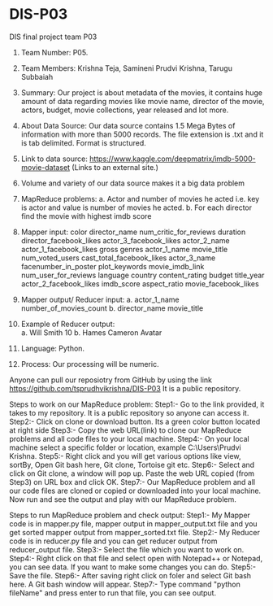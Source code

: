 # DIS-P03
DIS final project team P03
1.	Team Number: P05.
2.	Team Members: Krishna Teja, Samineni
                              Prudvi Krishna, Tarugu Subbaiah
3.	Summary: Our project is about metadata of the movies, it contains huge amount of data regarding movies like movie name, director of the movie, actors, budget, movie collections, year released and lot more.
4.	About Data Source: Our data source contains 1.5 Mega Bytes of information with more than 5000 records. The file extension is .txt and it is tab delimited. Format is structured.
5.	Link to data source: https://www.kaggle.com/deepmatrix/imdb-5000-movie-dataset (Links to an external site.)
6.	Volume and variety of our data source makes it a big data problem
7.	MapReduce problems: 
a.	Actor and number of movies he acted i.e. key is actor and value is number of movies he acted.
b.	For each director find the movie with highest imdb score
8.	Mapper input: color	director_name	num_critic_for_reviews	duration	director_facebook_likes	actor_3_facebook_likes	actor_2_name	actor_1_facebook_likes	gross	genres	actor_1_name	movie_title	num_voted_users	cast_total_facebook_likes	actor_3_name	facenumber_in_poster	plot_keywords	movie_imdb_link	num_user_for_reviews	language	country	content_rating	budget	title_year	actor_2_facebook_likes	imdb_score	aspect_ratio	movie_facebook_likes
9.	Mapper output/ Reducer input: 
a.  actor_1_name  number_of_movies_count
b.  director_name movie_title
       
10.	Example of Reducer output:  
a.	 Will Smith 10
b.	Hames Cameron Avatar
11.	Language: Python.
12.	Process: Our processing will be numeric.

Anyone can pull our reposiotry from GitHub by using the link https://github.com/tsprudhvikrishna/DIS-P03 It is a public repository.


Steps to work on our MapReduce problem:
Step1:- Go to the link provided, it takes to my repository. It is a public repository so anyone can access it.
Step2:- Click on clone or download button. Its a green color button located at right side
Step3:- Copy the web URL(link) to clone our MapReduce problems and all code files to your local machine.
Step4:- On your local machine select a specific folder or location, example C:\Users\Prudvi Krishna.
Step5:- Right click and you will get various options like view, sortBy, Open Git bash here, Git clone, Tortoise git etc.
Step6:- Select and click on Git clone, a window will pop up. Paste the web URL copied (from Step3) on URL box and click OK.
Step7:- Our MapReduce problem and all our code files are cloned or copied or downloaded into your local machine. Now run and see the output and play with our MapReduce problem.

Steps to run MapReduce problem and check output:
Step1:- My Mapper code is in mapper.py file, mapper output in mapper_output.txt file and you get sorted mapper output from mapper_sorted.txt file.
Step2:- My Reducer code is in reducer.py file and you can get reducer output from reducer_output file.
Step3:- Select the file which you want to work on.
Step4:- Right click on that file and select open with Notepad++ or Notepad, you can see data. If you want to make some changes you can do.
Step5:- Save the file.
Step6:- After saving right click on foler and select Git bash here. A Git bash window will appear.
Step7:- Type command "python fileName" and press enter to run that file, you can see output.